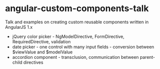# angular-custom-components-talk
Talk and examples on creating custom reusable components written in AngularJS 1.x

* jQuery color picker - NgModelDirective, FormDirective, RequiredDirective, validation
* date picker - one control with many input fields - conversion between $viewValue and $modelValue
* accordion component - transclusion, communication between parent-child directives
